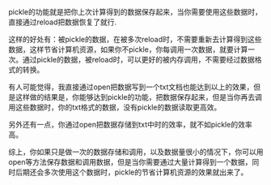 pickle的功能就是把你上次计算得到的数据保存起来，当你需要使用这些数据时，直接通过reload把数据恢复了就行.

这样的好处有：被pickle的数据，在被多次reload时，不需要重新去计算得到这些数据，这样节省计算机资源，如果你不pickle，你每调用一次数据，就要计算一次。通过pickle的数据，被reload时，可以更好的被内存调用，不需要经过数据格式的转换。

有人可能觉得，我直接通过open把数据写到一个txt文档也能达到以上的效果，但是这样做的结果是，你能够达到pickle的功能，把数据保存起来，但是当你再去调用这些数据时，你的txt格式的数据，没有pickle的数据读取更高效。

另外还有一点，你通过open把数据存储到txt中时的效率，就不如pickle的效率高。

综上，你如果只是做一次的数据存储和调用，以及数据量很小的情况下，你可以用open等方法保存数据和调用数据，但是当你需要通过大量计算得到一个数据，同时后期还会多次使用这个数据时，pickle的节省计算机资源的效果就出来了。

